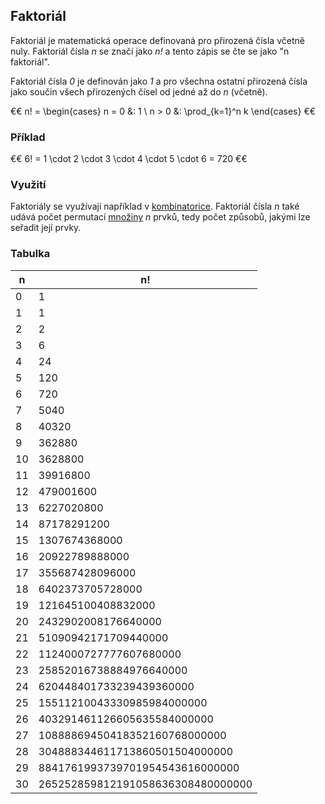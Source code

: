 ## Faktoriál

Faktoriál je matematická operace definovaná pro přirozená čísla včetně nuly. Faktoriál čísla *n* se značí jako *n!* a tento zápis se čte se jako "n faktoriál".

Faktoriál čísla *0* je definován jako *1* a pro všechna ostatní přirozená čísla jako součin všech přirozených čísel od jedné až do *n* (včetně).

€€
n! = \begin{cases} 
n = 0 &: 1 \\ 
n > 0 &: \prod_{k=1}^n k
\end{cases}
€€

### Příklad

€€
6! = 1 \cdot 2 \cdot 3 \cdot 4 \cdot 5 \cdot 6 = 720
€€

### Využití

Faktoriály se využívají například v [kombinatorice](wiki/kombinatorika). Faktoriál čísla *n* také udává počet permutací [množiny](wiki/mnozina) *n* prvků, tedy počet způsobů, jakými lze seřadit její prvky.

### Tabulka

| n | n!
|---|---
| 0 | 1
| 1 | 1
| 2 | 2
| 3 | 6
| 4 | 24
| 5 | 120
| 6 | 720
| 7 | 5040
| 8 | 40320
| 9 | 362880
| 10 | 3628800
| 11 | 39916800
| 12 | 479001600
| 13 | 6227020800
| 14 | 87178291200
| 15 | 1307674368000
| 16 | 20922789888000
| 17 | 355687428096000
| 18 | 6402373705728000
| 19 | 121645100408832000
| 20 | 2432902008176640000
| 21 | 51090942171709440000
| 22 | 1124000727777607680000
| 23 | 25852016738884976640000
| 24 | 620448401733239439360000
| 25 | 15511210043330985984000000
| 26 | 403291461126605635584000000
| 27 | 10888869450418352160768000000
| 28 | 304888344611713860501504000000
| 29 | 8841761993739701954543616000000
| 30 | 265252859812191058636308480000000